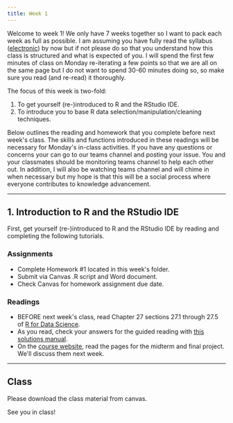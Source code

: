 ```yaml
---
title: Week 1
---
```


Welcome to week 1! We only have 7 weeks together so I want to pack each week as full as possible. I am assuming you have fully read the syllabus ([electronic](http://zzz1990771.github.io/data_wrangling)) by now but if not please do so that you understand how this class is structured and what is expected of you.  I will spend the first few minutes of class on Monday re-iterating a few points so that we are all on the same page but I do not want to spend 30-60 minutes doing so, so make sure you read (and re-read) it thoroughly.

The focus of this week is two-fold:

1. To get yourself (re-)introduced to R and the RStudio IDE.
2. To introduce you to base R data selection/manipulation/cleaning techniques. 

Below outlines the reading and homework that you complete before next week's class. The skills and functions introduced in these readings will be necessary for Monday's in-class activities. If you have any questions or concerns your can go to our teams channel and posting your issue.  You and your classmates should be monitoring teams channel to help each other out. In addition, I will also be watching teams channel and will chime in when necessary but my hope is that this will be a social process where everyone contributes to knowledge advancement.

<hr>

## 1. Introduction to R and the RStudio IDE

First, get yourself (re-)introduced to R and the RStudio IDE by reading and completing the following tutorials.


### Assignments

- Complete Homework #1 located in this week's folder.
- Submit via Canvas .R script and Word document.
- Check Canvas for homework assignment due date.


### Readings

- BEFORE next week's class, read Chapter 27 sections 27.1 through 27.5 of [R for Data Science](https://r4ds.had.co.nz/).
- As you read, check your answers for the guided reading with [this solutions manual](https://jrnold.github.io/r4ds-exercise-solutions/).
- On the [course website](http://zzz1990771.github.io/data_wrangling), read the pages for the midterm and final project.  We'll discuss them next week.


<hr>

## Class

Please download the class material from canvas.

See you in class!
